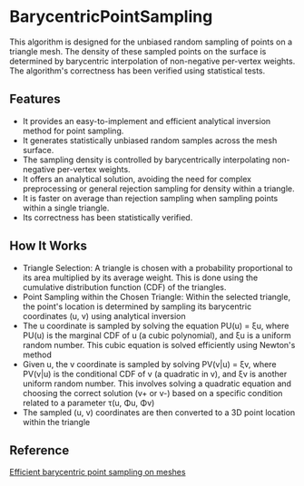 # BarycentricPointSampling
This algorithm is designed for the unbiased random sampling of points on a triangle mesh. 
The density of these sampled points on the surface is determined by barycentric interpolation of non-negative per-vertex weights. 
The algorithm's correctness has been verified using statistical tests. 

## Features
- It provides an easy-to-implement and efficient analytical inversion method for point sampling.
- It generates statistically unbiased random samples across the mesh surface.
- The sampling density is controlled by barycentrically interpolating non-negative per-vertex weights.
- It offers an analytical solution, avoiding the need for complex preprocessing or general rejection sampling for density within a triangle.
- It is faster on average than rejection sampling when sampling points within a single triangle.
- Its correctness has been statistically verified.

## How It Works
- Triangle Selection: A triangle is chosen with a probability proportional to its area multiplied by its average weight. This is done using the cumulative distribution function (CDF) of the triangles.
- Point Sampling within the Chosen Triangle: Within the selected triangle, the point's location is determined by sampling its barycentric coordinates (u, v) using analytical inversion
- The u coordinate is sampled by solving the equation PU(u) = ξu, where PU(u) is the marginal CDF of u (a cubic polynomial), and ξu is a uniform random number. This cubic equation is solved efficiently using Newton's method
- Given u, the v coordinate is sampled by solving PV(v|u) = ξv, where PV(v|u) is the conditional CDF of v (a quadratic in v), and ξv is another uniform random number. This involves solving a quadratic equation and choosing the correct solution (v+ or v-) based on a specific condition related to a parameter τ(u, Φu, Φv)
- The sampled (u, v) coordinates are then converted to a 3D point location within the triangle

## Reference
[Efficient barycentric point sampling on meshes](https://arxiv.org/pdf/1708.07559)
